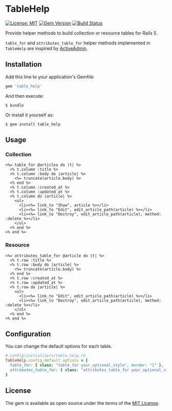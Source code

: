 # TableHelp

[![License: MIT](https://img.shields.io/badge/License-MIT-blue.svg)](https://opensource.org/licenses/MIT)
[![Gem Version](https://badge.fury.io/rb/table_help.svg)](https://badge.fury.io/rb/table_help)
[![Build Status](https://travis-ci.org/yhirano55/table_help.svg?branch=master)](https://travis-ci.org/yhirano55/table_help)

Provide helper methods to build collection or resource tables for Rails 5.

`table_for` and `attributes_table_for` helper methods implemented in `TableHelp` are inspired by [ActiveAdmin](https://github.com/activeadmin/activeadmin).

## Installation

Add this line to your application's Gemfile:

```ruby
gem 'table_help'
```

And then execute:

    $ bundle

Or install it yourself as:

    $ gem install table_help

## Usage

### Collection

```html+erb
<%= table_for @articles do |t| %>
  <% t.column :title %>
  <% t.column :body do |article| %>
    <%= truncate(article.body) %>
  <% end %>
  <% t.column :created_at %>
  <% t.column :updated_at %>
  <% t.column do |article| %>
    <ul>
      <li><%= link_to "Show", article %></li>
      <li><%= link_to "Edit", edit_article_path(article) %></li>
      <li><%= link_to "Destroy", edit_article_path(article), method: :delete %></li>
    </ul>
  <% end %>
<% end %>
```

### Resource

```html+erb
<%= attributes_table_for @article do |t| %>
  <% t.row :title %>
  <% t.row :body do |article| %>
    <%= truncate(article.body) %>
  <% end %>
  <% t.row :created_at %>
  <% t.row :updated_at %>
  <% t.row do |article| %>
    <ul>
      <li><%= link_to "Edit", edit_article_path(article) %></li>
      <li><%= link_to "Destroy", edit_article_path(article), method: :delete %></li>
    </ul>
  <% end %>
<% end %>
```

## Configuration

You can change the default options for each table.

```ruby
# config/initializers/table_help.rb
TableHelp.config.default_options = {
  table_for: { class: "table_for your_optional_style", border: "1" },
  attributes_table_for: { class: "attributes_table_for your_optional_style", border: "0" },
}
```

## License

The gem is available as open source under the terms of the [MIT License](http://opensource.org/licenses/MIT).
